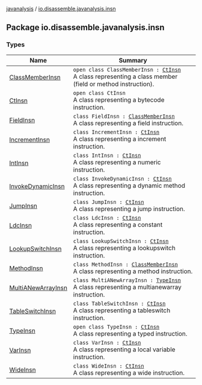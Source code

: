 [javanalysis](../index.md) / [io.disassemble.javanalysis.insn](./index.md)

## Package io.disassemble.javanalysis.insn

### Types

| Name | Summary |
|---|---|
| [ClassMemberInsn](-class-member-insn/index.md) | `open class ClassMemberInsn : `[`CtInsn`](-ct-insn/index.md)<br>A class representing a class member (field or method instruction). |
| [CtInsn](-ct-insn/index.md) | `open class CtInsn`<br>A class representing a bytecode instruction. |
| [FieldInsn](-field-insn/index.md) | `class FieldInsn : `[`ClassMemberInsn`](-class-member-insn/index.md)<br>A class representing a field instruction. |
| [IncrementInsn](-increment-insn/index.md) | `class IncrementInsn : `[`CtInsn`](-ct-insn/index.md)<br>A class representing a increment instruction. |
| [IntInsn](-int-insn/index.md) | `class IntInsn : `[`CtInsn`](-ct-insn/index.md)<br>A class representing a numeric instruction. |
| [InvokeDynamicInsn](-invoke-dynamic-insn/index.md) | `class InvokeDynamicInsn : `[`CtInsn`](-ct-insn/index.md)<br>A class representing a dynamic method instruction. |
| [JumpInsn](-jump-insn/index.md) | `class JumpInsn : `[`CtInsn`](-ct-insn/index.md)<br>A class representing a jump instruction. |
| [LdcInsn](-ldc-insn/index.md) | `class LdcInsn : `[`CtInsn`](-ct-insn/index.md)<br>A class representing a constant instruction. |
| [LookupSwitchInsn](-lookup-switch-insn/index.md) | `class LookupSwitchInsn : `[`CtInsn`](-ct-insn/index.md)<br>A class representing a lookupswitch instruction. |
| [MethodInsn](-method-insn/index.md) | `class MethodInsn : `[`ClassMemberInsn`](-class-member-insn/index.md)<br>A class representing a method instruction. |
| [MultiANewArrayInsn](-multi-a-new-array-insn/index.md) | `class MultiANewArrayInsn : `[`TypeInsn`](-type-insn/index.md)<br>A class representing a multianewarray instruction. |
| [TableSwitchInsn](-table-switch-insn/index.md) | `class TableSwitchInsn : `[`CtInsn`](-ct-insn/index.md)<br>A class representing a tableswitch instruction. |
| [TypeInsn](-type-insn/index.md) | `open class TypeInsn : `[`CtInsn`](-ct-insn/index.md)<br>A class representing a typed instruction. |
| [VarInsn](-var-insn/index.md) | `class VarInsn : `[`CtInsn`](-ct-insn/index.md)<br>A class representing a local variable instruction. |
| [WideInsn](-wide-insn/index.md) | `class WideInsn : `[`CtInsn`](-ct-insn/index.md)<br>A class representing a wide instruction. |
